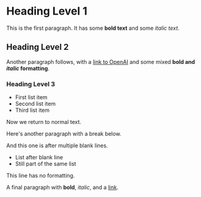 # Heading Level 1

This is the first paragraph. It has some **bold text** and some *italic text*.

## Heading Level 2

Another paragraph follows, with a [link to OpenAI](https://openai.com) and some mixed **bold and *italic* formatting**.

### Heading Level 3

- First list item
- Second list item
- Third list item

Now we return to normal text.

Here's another paragraph with a break below.


And this one is after multiple blank lines.

- List after blank line
- Still part of the same list

This line has no formatting.

A final paragraph with **bold**, *italic*, and a [link](https://example.com).
